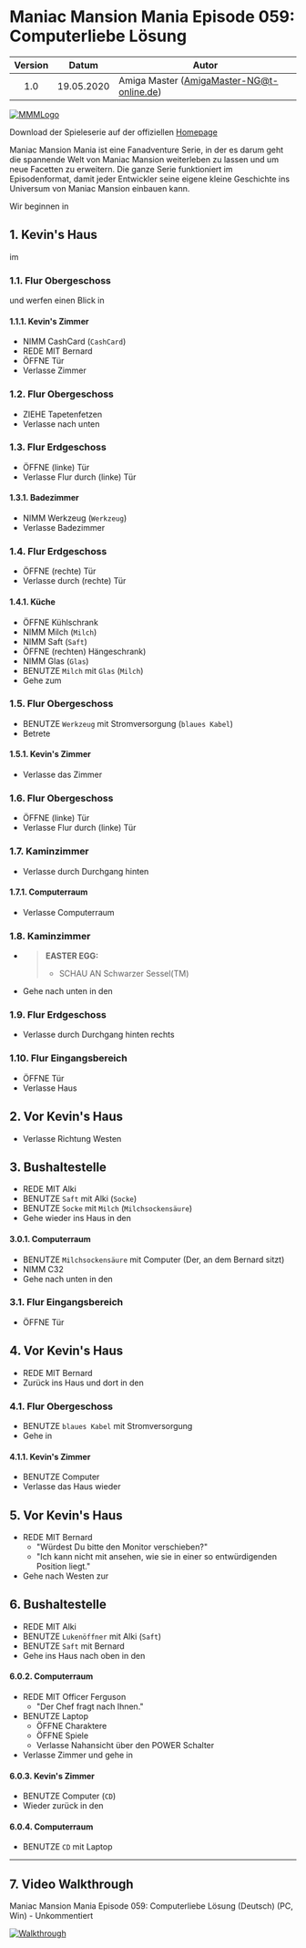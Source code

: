 # Maniac Mansion Mania Episode 059: Computerliebe Lösung

| Version | Datum      | Autor                                     |
|:-------:|------------|-------------------------------------------|
|   1.0   | 19.05.2020 | Amiga Master (AmigaMaster-NG@t-online.de) |

[![MMMLogo](https://www.maniac-mansion-mania.com/banner/banner.png)](https://www.maniac-mansion-mania.com)

Download der Spieleserie auf der offiziellen [Homepage](https://www.maniac-mansion-mania.com)

Maniac Mansion Mania ist eine Fanadventure Serie, in der es darum geht die spannende Welt von Maniac Mansion weiterleben zu lassen und um neue Facetten zu erweitern. Die ganze Serie funktioniert im Episodenformat, damit jeder Entwickler seine eigene kleine Geschichte ins Universum von Maniac Mansion einbauen kann.

Wir beginnen in

## 1. Kevin's Haus

im

### 1.1. Flur Obergeschoss

und werfen einen Blick in

#### 1.1.1. Kevin's Zimmer

- NIMM CashCard (`CashCard`)
- REDE MIT Bernard
- ÖFFNE Tür
- Verlasse Zimmer

### 1.2. Flur Obergeschoss

- ZIEHE Tapetenfetzen
- Verlasse nach unten

### 1.3. Flur Erdgeschoss

- ÖFFNE (linke) Tür
- Verlasse Flur durch (linke) Tür

#### 1.3.1. Badezimmer

- NIMM Werkzeug (`Werkzeug`)
- Verlasse Badezimmer

### 1.4. Flur Erdgeschoss

- ÖFFNE (rechte) Tür
- Verlasse durch (rechte) Tür

#### 1.4.1. Küche

- ÖFFNE Kühlschrank
- NIMM Milch (`Milch`)
- NIMM Saft (`Saft`)
- ÖFFNE (rechten) Hängeschrank)
- NIMM Glas (`Glas`)
- BENUTZE `Milch` mit `Glas` (`Milch`)
- Gehe zum

### 1.5. Flur Obergeschoss

- BENUTZE `Werkzeug` mit Stromversorgung (`blaues Kabel`)
- Betrete

#### 1.5.1. Kevin's Zimmer

- Verlasse das Zimmer

### 1.6. Flur Obergeschoss

- ÖFFNE (linke) Tür
- Verlasse Flur durch (linke) Tür

### 1.7. Kaminzimmer

- Verlasse durch Durchgang hinten

#### 1.7.1. Computerraum

- Verlasse Computerraum

### 1.8. Kaminzimmer

- >**EASTER EGG:**
  >- SCHAU AN Schwarzer Sessel(TM)
- Gehe nach unten in den

### 1.9. Flur Erdgeschoss

- Verlasse durch Durchgang hinten rechts

### 1.10. Flur Eingangsbereich

- ÖFFNE Tür
- Verlasse Haus

## 2. Vor Kevin's Haus

- Verlasse Richtung Westen

## 3. Bushaltestelle

- REDE MIT Alki
- BENUTZE `Saft` mit Alki (`Socke`)
- BENUTZE `Socke` mit `Milch` (`Milchsockensäure`)
- Gehe wieder ins Haus in den

#### 3.0.1. Computerraum

- BENUTZE `Milchsockensäure` mit Computer (Der, an dem Bernard sitzt)
- NIMM C32
- Gehe nach unten in den

### 3.1. Flur Eingangsbereich

- ÖFFNE Tür

## 4. Vor Kevin's Haus

- REDE MIT Bernard
- Zurück ins Haus und dort in den

### 4.1. Flur Obergeschoss

- BENUTZE `blaues Kabel` mit Stromversorgung
- Gehe in

#### 4.1.1. Kevin's Zimmer

- BENUTZE Computer
- Verlasse das Haus wieder

## 5. Vor Kevin's Haus

- REDE MIT Bernard
  - "Würdest Du bitte den Monitor verschieben?"
  - "Ich kann nicht mit ansehen, wie sie in einer so entwürdigenden Position liegt."
- Gehe nach Westen zur

## 6. Bushaltestelle

- REDE MIT Alki
- BENUTZE `Lukenöffner` mit Alki (`Saft`)
- BENUTZE `Saft` mit Bernard
- Gehe ins Haus nach oben in den

#### 6.0.2. Computerraum

- REDE MIT Officer Ferguson
  - "Der Chef fragt nach Ihnen."
- BENUTZE Laptop
  - ÖFFNE Charaktere
  - ÖFFNE Spiele
  - Verlasse Nahansicht über den POWER Schalter
- Verlasse Zimmer und gehe in

#### 6.0.3. Kevin's Zimmer

- BENUTZE Computer (`CD`)
- Wieder zurück in den

#### 6.0.4. Computerraum

- BENUTZE `CD` mit Laptop

--------------------------------------------------------------------------------

## 7. Video Walkthrough

Maniac Mansion Mania Episode 059: Computerliebe Lösung (Deutsch) (PC, Win) - Unkommentiert

[![Walkthrough](https://img.youtube.com/vi/TvEsXI9p5zU/0.jpg)](https://www.youtube.com/watch?v=TvEsXI9p5zU)
